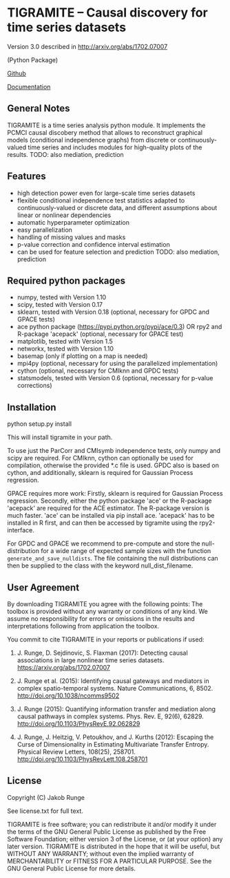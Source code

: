 # TIGRAMITE – Causal discovery for time series datasets
Version 3.0 described in http://arxiv.org/abs/1702.07007

(Python Package)

[Github](https://github.com/jakobrunge/tigramite_v3.git)

[Documentation](https://jakobrunge.github.io/tigramite_v3/)


## General Notes

TIGRAMITE is a time series analysis python module. It implements the PCMCI causal discobery method that allows to reconstruct graphical models (conditional independence graphs) from discrete or continuously-valued time series and includes modules for high-quality plots of the results.
TODO: also mediation, prediction

## Features

- high detection power even for large-scale time series datasets
- flexible conditional independence test statistics adapted to
  continuously-valued or discrete data, and different assumptions about
  linear or nonlinear dependencies
- automatic hyperparameter optimization
- easy parallelization
- handling of missing values and masks
- p-value correction and confidence interval estimation
- can be used for feature selection and prediction
TODO: also mediation, prediction


## Required python packages

- numpy, tested with Version 1.10
- scipy, tested with Version 0.17
- sklearn, tested with Version 0.18 (optional, necessary for GPDC and GPACE tests)
- ace python package (https://pypi.python.org/pypi/ace/0.3) OR rpy2 and R-package 'acepack' (optional, necessary for GPACE test)
- matplotlib, tested with Version 1.5
- networkx, tested with Version 1.10
- basemap (only if plotting on a map is needed)
- mpi4py (optional, necessary for using the parallelized implementation)
- cython (optional, necessary for CMIknn and GPDC tests)
- statsmodels, tested with Version 0.6 (optional, necessary for p-value corrections)


## Installation

python setup.py install

This will install tigramite in your path.

To use just the ParCorr and CMIsymb independence tests, only numpy and scipy are required. For CMIknn, cython can optionally be used for compilation, otherwise the provided *.c file is used. GPDC also is based on cython, and additionally, sklearn is required for Gaussian Process regression.

GPACE requires more work: Firstly, sklearn is required for Gaussian Process regression. Secondly, either the python package 'ace' or the R-package 'acepack' are required for the ACE estimator. The R-package version is much faster. 'ace' can be installed via pip install ace. 'acepack' has to be installed in R first, and can then be accessed by tigramite using the rpy2-interface. 

For GPDC and GPACE we recommend to pre-compute and store the null-distribution for a wide range of expected sample sizes with the function ``generate_and_save_nulldists``. The file containing the null distributions can then be supplied to the class with the keyword null_dist_filename.


## User Agreement

By downloading TIGRAMITE you agree with the following points: The toolbox is provided without any warranty or conditions of any kind. We assume no responsibility for errors or omissions in the results and interpretations following from application the toolbox.

You commit to cite TIGRAMITE in your reports or publications if used:

1. J. Runge, D. Sejdinovic, S. Flaxman (2017): Detecting causal associations in large nonlinear time series datasets. https://arxiv.org/abs/1702.07007

2. J. Runge et al. (2015): Identifying causal gateways and mediators in complex spatio-temporal systems. Nature Communications, 6, 8502. http://doi.org/10.1038/ncomms9502

3. J. Runge (2015): Quantifying information transfer and mediation along causal pathways in complex systems. Phys. Rev. E, 92(6), 62829. http://doi.org/10.1103/PhysRevE.92.062829

4. J. Runge, J. Heitzig, V. Petoukhov, and J. Kurths (2012): Escaping the Curse of Dimensionality in Estimating Multivariate Transfer Entropy. Physical Review Letters, 108(25), 258701. http://doi.org/10.1103/PhysRevLett.108.258701


## License

Copyright (C) Jakob Runge

See license.txt for full text.

TIGRAMITE is free software; you can redistribute it and/or modify it under the terms of the GNU General Public License as published by the Free Software Foundation; either version 3 of the License, or (at your option) any later version. TIGRAMITE is distributed in the hope that it will be useful, but WITHOUT ANY WARRANTY; without even the implied warranty of MERCHANTABILITY or FITNESS FOR A PARTICULAR PURPOSE. See the GNU General Public License for more details.